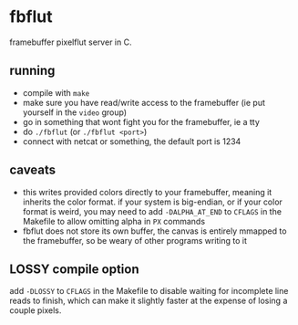 # fbflut

framebuffer pixelflut server in C.

## running

- compile with `make`
- make sure you have read/write access
  to the framebuffer (ie put yourself in the `video` group)
- go in something that wont fight you for the framebuffer,
  ie a tty
- do `./fbflut` (or `./fbflut <port>`)
- connect with netcat or something, the default port is 1234

## caveats
- this writes provided colors directly to your framebuffer,
  meaning it inherits the color format. if your system is
  big-endian, or if your color format is weird, you may need
  to add `-DALPHA_AT_END` to `CFLAGS` in the Makefile to
  allow omitting alpha in `PX` commands
- fbflut does not store its own buffer, the canvas is
  entirely mmapped to the framebuffer, so be weary of other
  programs writing to it

## LOSSY compile option
add `-DLOSSY` to `CFLAGS` in the Makefile to disable waiting
for incomplete line reads to finish, which can make it
slightly faster at the expense of losing a couple pixels.

